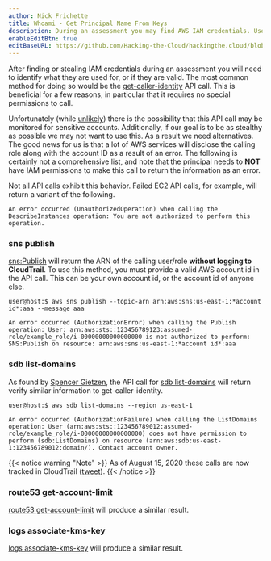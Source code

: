 ```yaml
---
author: Nick Frichette
title: Whoami - Get Principal Name From Keys
description: During an assessment you may find AWS IAM credentials. Use these tactics to identify the principal of the keys.
enableEditBtn: true
editBaseURL: https://github.com/Hacking-the-Cloud/hackingthe.cloud/blob/master/content
---
```

After finding or stealing IAM credentials during an assessment you will need to identify what they are used for, or if they are valid. The most common method for doing so would be the [get-caller-identity](https://awscli.amazonaws.com/v2/documentation/api/latest/reference/sts/get-caller-identity.html) API call. This is beneficial for a few reasons, in particular that it requires no special permissions to call.

Unfortunately (while [unlikely](https://twitter.com/SpenGietz/status/1283846678194221057)) there is the possibility that this API call may be monitored for sensitive accounts. Additionally, if our goal is to be as stealthy as possible we may not want to use this. As a result we need alternatives. The good news for us is that a lot of AWS services will disclose the calling role along with the account ID as a result of an error. The following is certainly not a comprehensive list, and note that the principal needs to **NOT** have IAM permissions to make this call to return the information as an error.

Not all API calls exhibit this behavior. Failed EC2 API calls, for example, will return a variant of the following.

```
An error occurred (UnauthorizedOperation) when calling the DescribeInstances operation: You are not authorized to perform this operation.
```

### sns publish
[sns:Publish](https://awscli.amazonaws.com/v2/documentation/api/latest/reference/sns/publish.html) will return the ARN of the calling user/role **without logging to CloudTrail**. To use this method, you must provide a valid AWS account id in the API call. This can be your own account id, or the account id of anyone else.

```
user@host:$ aws sns publish --topic-arn arn:aws:sns:us-east-1:*account id*:aaa --message aaa

An error occurred (AuthorizationError) when calling the Publish operation: User: arn:aws:sts::123456789123:assumed-role/example_role/i-00000000000000000 is not authorized to perform: SNS:Publish on resource: arn:aws:sns:us-east-1:*account id*:aaa
```

### sdb list-domains
As found by [Spencer Gietzen](https://twitter.com/SpenGietz/status/1283843401008336896), the API call for [sdb list-domains](https://awscli.amazonaws.com/v2/documentation/api/latest/reference/sdb/list-domains.html) will return verify similar information to get-caller-identity.

```
user@host:$ aws sdb list-domains --region us-east-1

An error occurred (AuthorizationFailure) when calling the ListDomains operation: User (arn:aws:sts::123456789012:assumed-role/example_role/i-00000000000000000) does not have permission to perform (sdb:ListDomains) on resource (arn:aws:sdb:us-east-1:123456789012:domain/). Contact account owner.
```

{{< notice warning "Note" >}}
As of August 15, 2020 these calls are now tracked in CloudTrail ([tweet](https://twitter.com/tacertain/status/1294726441850900480)).
{{< /notice >}}

### route53 get-account-limit
[route53 get-account-limit](https://awscli.amazonaws.com/v2/documentation/api/latest/reference/route53/get-account-limit.html) will produce a similar result.

### logs associate-kms-key
[logs associate-kms-key](https://awscli.amazonaws.com/v2/documentation/api/latest/reference/logs/associate-kms-key.html) will produce a similar result.
